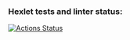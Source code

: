 ### Hexlet tests and linter status:
[![Actions Status](https://github.com/Anx28/infrastructure-automation-project-77/actions/workflows/hexlet-check.yml/badge.svg)](https://github.com/Anx28/infrastructure-automation-project-77/actions)
